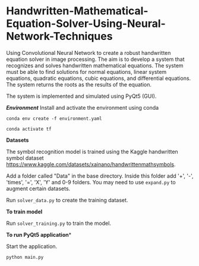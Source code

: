 # Handwritten-Mathematical-Equation-Solver-Using-Neural-Network-Techniques
Using Convolutional Neural Network to create a robust handwritten equation solver in image processing. The aim is to develop a system that recognizes and solves handwritten mathematical equations. The
system must be able to find solutions for normal equations, linear system equations, quadratic equations, cubic equations, and differential equations. The system returns the roots as the results of
 the equation.
 
 The system is implemented and simulated using PyQt5 (GUI).
 
 
 *****Environment*****
Install and activate the environment using conda

`conda env create -f environment.yaml`

`conda activate tf`

******Datasets******

The symbol recognition model is trained using the Kaggle handwritten symbol dataset https://www.kaggle.com/datasets/xainano/handwrittenmathsymbols.

Add a folder called "Data" in the base directory. Inside this folder add '+', '-', 'times', '=', 'X', 'Y' and 0-9 folders. You may need to use `expand.py` to augment certain datasets.

Run `solver_data.py` to create the training dataset.

******To train model******

Run `solver_training.py` to train the model.

******To run PyQt5 application*******

Start the application.

 `python main.py`

